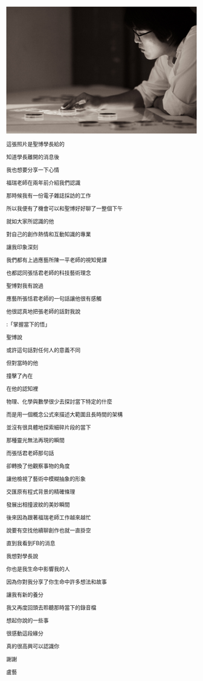 ![alt tag](https://github.com/aluanwang/Sheng-Po/blob/master/img/shengpo.jpg?raw=true)

這張照片是聖博學長給的

知道學長離開的消息後

我也想要分享一下心情

福瑞老師在兩年前介紹我們認識

那時候我有一份電子雜誌採訪的工作

所以我便有了機會可以和聖博好好聊了一整個下午

就如大家所認識的他

對自己的創作熱情和互動知識的專業

讓我印象深刻

我們都有上過應藝所陳一平老師的視知覺課

也都認同張恬君老師的科技藝術理念

聖博對我有說過

應藝所張恬君老師的一句話讓他很有感觸

他很認真地把張老師的話對我說

:「掌握當下的悟」

聖博說

或許這句話對任何人的意義不同

但對當時的他

撞擊了內在

在他的認知裡

物理、化學與數學很少去探討當下特定的什麼

而是用一個概念公式來描述大範圍且長時間的架構

並沒有很具體地探索細碎片段的當下

那種靈光無法再現的瞬間

而張恬君老師那句話

卻轉換了他觀察事物的角度

讓他檢視了藝術中模糊抽象的形象

交匯原有程式背景的精確條理

發展出相撞波紋的美妙瞬間

後來因為跟著福瑞老師工作越來越忙

說要有空找他續聊創作也就一直掛空

直到我看到FB的消息

我想對學長說

你也是我生命中影響我的人

因為你對我分享了你生命中許多想法和故事

讓我有新的養分

我又再度回頭去聆聽那時當下的錄音檔

想起你說的一些事

很感動這段緣分

真的很高興可以認識你

謝謝

盧藝
